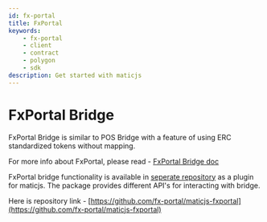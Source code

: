 ```yaml
---
id: fx-portal
title: FxPortal
keywords: 
    - fx-portal
    - client
    - contract
    - polygon
    - sdk
description: Get started with maticjs
---
```


# FxPortal Bridge

FxPortal Bridge is similar to POS Bridge with a feature of using ERC standardized tokens without mapping.

For more info about FxPortal, please read - [FxPortal Bridge doc](https://docs.candlelabs.org/docs/develop/l1-l2-communication/fx-portal)

FxPortal bridge functionality is available in [seperate repository](https://github.com/fx-portal/maticjs-fxportal) as a plugin for maticjs. The package provides different API's for interacting with bridge.

Here is repository link - [https://github.com/fx-portal/maticjs-fxportal](https://github.com/fx-portal/maticjs-fxportal)
